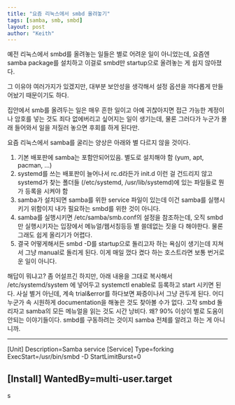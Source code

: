 ```yaml
---
title: "요즘 리눅스에서 smbd 올려놓기"
tags: [samba, smb, smbd]
layout: post
author: "Keith"
---
```


예전 리눅스에서 smbd를 올려놓는 일들은 별로 어려운 일이 아니었는데, 요즘엔 samba package를 설치하고 이걸로 smbd만 startup으로 올려놓는 게 쉽지 않아졌다.

그 이유야 여러가지가 있겠지만, 대부분 보안성을 생각해서 설정 옵션을 까다롭게 만들어놨기 때문이기도 하다. 

집안에서 smb를 올려두는 일은 매우 흔한 일이고 아예 귀찮아지면 접근 가능한 계정이나 암호를 넣는 것도 죄다 없에버리고 싶어지는 일이 생기는데, 물론 그러다가 누군가 몰래 들어와서 일을 저질러 놓으면 후회를 하게 된다만.

요즘 리눅스에서 samba를 굴리는 양상은 아래와 별 다르지 않을 것이다.

1) 기본 배포판에 samba는 포함안되어있음. 별도로 설치해야 함 (yum, apt, pacman, ...)
2) systemd를 쓰는 배포판이 늘어나서 rc.d라든가 init.d 이런 걸 건드리지 않고 systemd가 찾는 폴더들 (/etc/systemd, /usr/lib/systemd)에 있는 파일들로 뭔가 등록을 시켜야 함
3) samba가 설치되면 samba를 위한 service 파일이 있는데 이건 samba를 실행시키기 위함이지 내가 필요하는 smbd를 위한 것이 아니다. 
4) samba를 실행시키면 /etc/samba/smb.conf의 설정을 참조하는데, 오직 smbd만 실행시키자는 입장에서 메뉴얼/웹서칭등등 별 쓸데없는 짓을 다 해야한다. 물론 그래도 쉽게 올리기가 어렵다.
5) 결국 어떻게해서든 smbd -D를 startup으로 돌리고자 하는 욕심이 생기는데 지쳐서 그냥 manual로 돌리게 된다. 이게 매일 껐다 켰다 하는 호스트라면 보통 번거로운 일이 아니다. 

해답이 뭐냐고? 좀 어설프긴 하지만, 아래 내용을 그대로 복사해서 /etc/systemd/system 에 넣어두고 systemctl enable로 등록하고 start 시키면 된다. 사실 별거 아닌데, 계속 trial&error를 하다보면 짜증이나서 그냥 관두게 된다. 어디 누군가 속 시원하게 documentation을 해놓은 것도 찾아볼 수가 없다. 고작 smbd 돌리자고 samba의 모든 메뉴얼을 읽는 것도 시간 낭비다. 왜? 90% 이상이 별로 도움이 안되는 이야기들이다. smbd를 구동하려는 것이지 samba 전체를 알려고 하는 게 아니니까. 

---
[Unit]
Description=Samba service
[Service]
Type=forking
ExecStart=/usr/bin/smbd -D
StartLimitBurst=0

[Install]
WantedBy=multi-user.target
---

s